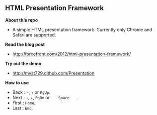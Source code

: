 HTML Presentation Framework
---------------------------

**About this repo**

+ A simple HTML presentation framework. Currently only Chrome and Safari are supported.


**Read the blog post**

+ http://forcefront.com/2012/html-presentation-framework/


**Try out the demo**

+ http://myst729.github.com/Presentation


**How to use**

+ Back  : `←`, `↑` or `PgUp`.
+ Next  : `→`, `↓`, `PgDn` or `　　Space　　`.
+ First : `Home`.
+ Last  : `End`.